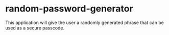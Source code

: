 # random-password-generator
This application will give the user a randomly generated phrase that can be used as a secure passcode.

